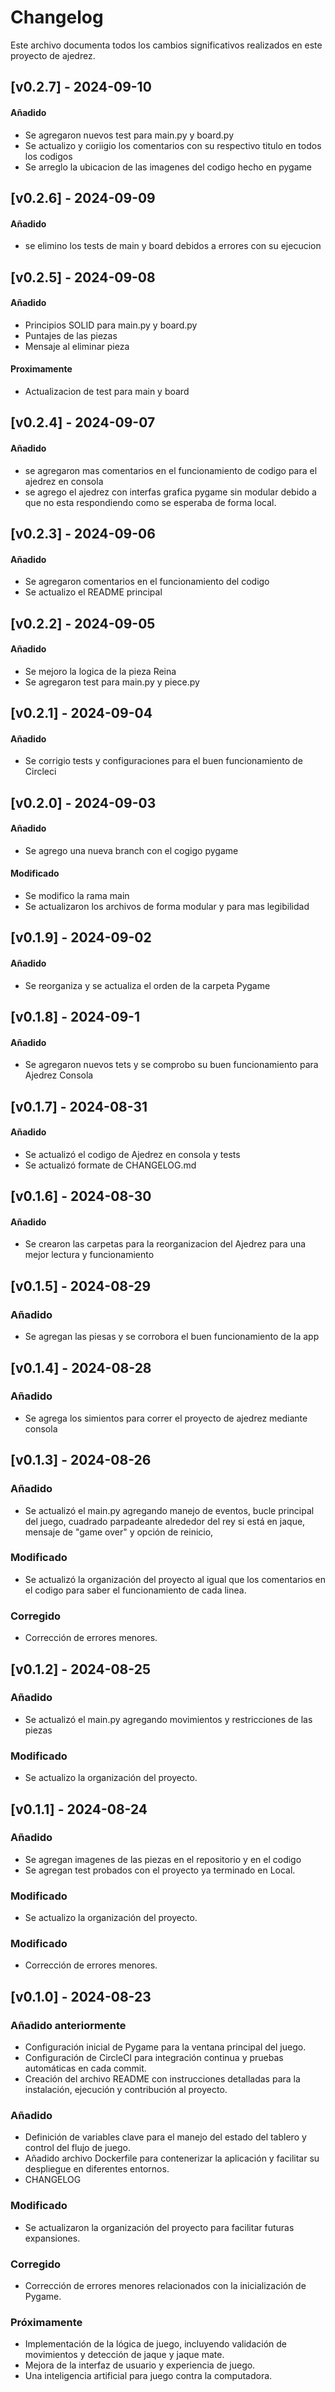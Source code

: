# Changelog
Este archivo documenta todos los cambios significativos realizados en este proyecto de ajedrez.
## [v0.2.7] - 2024-09-10
#### Añadido
- Se agregaron nuevos test para main.py y board.py
- Se actualizo y coriigio los comentarios con su respectivo titulo en todos los codigos
- Se arreglo la ubicacion de las imagenes del codigo hecho en pygame

## [v0.2.6] - 2024-09-09
#### Añadido
- se elimino los tests de main y board debidos a errores con su ejecucion 

## [v0.2.5] - 2024-09-08
#### Añadido
- Principios SOLID para main.py y board.py
- Puntajes de las piezas
- Mensaje al eliminar pieza

#### Proximamente
- Actualizacion de test para main y board

## [v0.2.4] - 2024-09-07
#### Añadido
- se agregaron mas comentarios en el funcionamiento de codigo para el ajedrez en consola
- se agrego el ajedrez con interfas grafica pygame sin modular debido a que no esta respondiendo como se esperaba de forma local.

## [v0.2.3] - 2024-09-06
#### Añadido

- Se agregaron comentarios en el funcionamiento del codigo
- Se actualizo el README principal

## [v0.2.2] - 2024-09-05
#### Añadido

- Se mejoro la logica de la pieza Reina
- Se agregaron test para main.py y piece.py

## [v0.2.1] - 2024-09-04
#### Añadido

- Se corrigio tests y configuraciones para el buen funcionamiento de Circleci

## [v0.2.0] - 2024-09-03
#### Añadido

- Se agrego una nueva branch con el cogigo pygame

#### Modificado

- Se modifico la rama main
- Se actualizaron los archivos de forma modular y para mas legibilidad

## [v0.1.9] - 2024-09-02
#### Añadido
- Se reorganiza y se actualiza el orden de la carpeta Pygame

## [v0.1.8] - 2024-09-1
#### Añadido
- Se agregaron nuevos tets y se comprobo su buen funcionamiento para Ajedrez Consola

## [v0.1.7] - 2024-08-31
#### Añadido
- Se actualizó el codigo de Ajedrez en consola y tests
- Se actualizó formate de CHANGELOG.md

## [v0.1.6] - 2024-08-30
#### Añadido
- Se crearon las carpetas para la reorganizacion del Ajedrez para una mejor lectura y funcionamiento


## [v0.1.5] - 2024-08-29
### Añadido
- Se agregan las piesas y se corrobora el buen funcionamiento de la app

## [v0.1.4] - 2024-08-28
### Añadido
- Se agrega los simientos para correr el proyecto de ajedrez mediante consola


## [v0.1.3] - 2024-08-26
### Añadido
- Se actualizó el main.py agregando manejo de eventos, bucle principal del juego, cuadrado parpadeante alrededor del rey si está en jaque, mensaje de "game over" y opción de reinicio,

### Modificado
- Se actualizó la organización del proyecto al igual que los comentarios en el codigo para saber el funcionamiento de cada linea.

### Corregido
- Corrección de errores menores.

## [v0.1.2] - 2024-08-25
### Añadido
- Se actualizó el main.py agregando movimientos y restricciones de las piezas

### Modificado
- Se actualizo la organización del proyecto.

## [v0.1.1] - 2024-08-24

### Añadido
- Se agregan imagenes de las piezas en el repositorio y en el codigo
- Se agregan test probados con el proyecto ya terminado en Local.

### Modificado
- Se actualizo la organización del proyecto.

### Modificado
- Corrección de errores menores.


## [v0.1.0] - 2024-08-23

### Añadido anteriormente
- Configuración inicial de Pygame para la ventana principal del juego.
- Configuración de CircleCI para integración continua y pruebas automáticas en cada commit.
- Creación del archivo README con instrucciones detalladas para la instalación, ejecución y contribución al proyecto.

### Añadido
- Definición de variables clave para el manejo del estado del tablero y control del flujo de juego.
- Añadido archivo Dockerfile para contenerizar la aplicación y facilitar su despliegue en diferentes entornos.
- CHANGELOG

### Modificado
- Se actualizaron la organización del proyecto para facilitar futuras expansiones.

### Corregido
- Corrección de errores menores relacionados con la inicialización de Pygame.

### Próximamente
- Implementación de la lógica de juego, incluyendo validación de movimientos y detección de jaque y jaque mate.
- Mejora de la interfaz de usuario y experiencia de juego.
- Una inteligencia artificial para juego contra la computadora.
